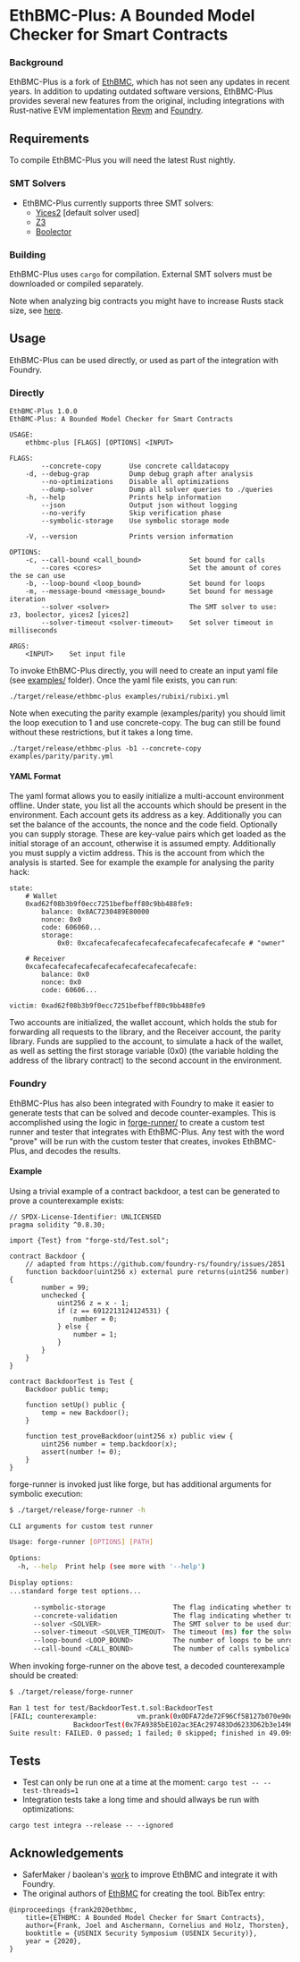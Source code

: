 # EthBMC-Plus: A Bounded Model Checker for Smart Contracts

### Background

EthBMC-Plus is a fork of [EthBMC](https://github.com/RUB-SysSec/EthBMC), which has not seen any updates in recent years. In addition to updating outdated software versions, EthBMC-Plus provides several new features from the original, including integrations with Rust-native EVM implementation [Revm](https://github.com/bluealloy/revm/tree/main) and [Foundry](https://github.com/foundry-rs/foundry).

## Requirements

To compile EthBMC-Plus you will need the latest Rust nightly.

### SMT Solvers

- EthBMC-Plus currently supports three SMT solvers:
    - [Yices2](https://github.com/SRI-CSL/yices2) [default solver used]
	- [Z3](https://github.com/Z3Prover/z3)
	- [Boolector](https://github.com/Boolector/boolector)

### Building

EthBMC-Plus uses `cargo` for compilation. External SMT solvers must be downloaded or compiled separately.

Note when analyzing big contracts you might have to increase Rusts stack size, see [here](https://stackoverflow.com/questions/29937697/how-to-set-the-thread-stack-size-during-compile-time).

## Usage
EthBMC-Plus can be used directly, or used as part of the integration with Foundry.

### Directly
```
EthBMC-Plus 1.0.0
EthBMC-Plus: A Bounded Model Checker for Smart Contracts

USAGE:
    ethbmc-plus [FLAGS] [OPTIONS] <INPUT>

FLAGS:
        --concrete-copy       Use concrete calldatacopy
    -d, --debug-grap          Dump debug graph after analysis
        --no-optimizations    Disable all optimizations
        --dump-solver         Dump all solver queries to ./queries
    -h, --help                Prints help information
        --json                Output json without logging
        --no-verify           Skip verification phase
        --symbolic-storage    Use symbolic storage mode

    -V, --version             Prints version information

OPTIONS:
    -c, --call-bound <call_bound>            Set bound for calls
        --cores <cores>                      Set the amount of cores the se can use
    -b, --loop-bound <loop_bound>            Set bound for loops
    -m, --message-bound <message_bound>      Set bound for message iteration
        --solver <solver>                    The SMT solver to use: z3, boolector, yices2 [yices2]
        --solver-timeout <solver-timeout>    Set solver timeout in milliseconds

ARGS:
    <INPUT>    Set input file
```

To invoke EthBMC-Plus directly, you will need to create an input yaml file (see [examples/](./examples/) folder). Once the yaml file exists, you can run:
```
./target/release/ethbmc-plus examples/rubixi/rubixi.yml
```

Note when executing the parity example (examples/parity) you should limit the loop execution to 1 and use concrete-copy. The bug can still be found without these restrictions, but it takes a long time.

```
./target/release/ethbmc-plus -b1 --concrete-copy examples/parity/parity.yml
```

#### YAML Format 

The yaml format allows you to easily initialize a multi-account environment offline. Under state, you list all the accounts which should be present in the environment. Each account gets its address as a key. Additionally you can set the balance of the accounts, the nonce and the code field. Optionally you can supply storage. These are key-value pairs which get loaded as the initial storage of an account, otherwise it is assumed empty. Additionally you must supply a victim address. This is the account from which the analysis is started. See for example the example for analysing the parity hack:

```
state: 
    # Wallet
    0xad62f08b3b9f0ecc7251befbeff80c9bb488fe9:
        balance: 0x8AC7230489E80000
        nonce: 0x0
        code: 606060...
        storage:
            0x0: 0xcafecafecafecafecafecafecafecafecafecafe # "owner"

    # Receiver
    0xcafecafecafecafecafecafecafecafecafecafe:
        balance: 0x0
        nonce: 0x0
        code: 60606...

victim: 0xad62f08b3b9f0ecc7251befbeff80c9bb488fe9
```

Two accounts are initialized, the wallet account, which holds the stub for forwarding all requests to the library, and the Receiver account, the parity library. Funds are supplied to the account, to simulate a hack of the wallet, as well as setting the first storage variable (0x0) (the variable holding the address of the library contract) to the second account in the environment.

### Foundry

EthBMC-Plus has also been integrated with Foundry to make it easier to generate tests that can be solved and decode counter-examples. This is accomplished using the logic in [forge-runner/](./forge-runner/) to create a custom test runner and tester that integrates with EthBMC-Plus. Any test with the word "prove" will be run with the custom tester that creates, invokes EthBMC-Plus, and decodes the results.

#### Example

Using a trivial example of a contract backdoor, a test can be generated to prove a counterexample exists:

```solidity
// SPDX-License-Identifier: UNLICENSED
pragma solidity ^0.8.30;

import {Test} from "forge-std/Test.sol";

contract Backdoor {
    // adapted from https://github.com/foundry-rs/foundry/issues/2851
    function backdoor(uint256 x) external pure returns(uint256 number) {
        number = 99;
        unchecked {
            uint256 z = x - 1;
            if (z == 6912213124124531) {
                number = 0;
            } else {
                number = 1;
            }
        }
    }
}

contract BackdoorTest is Test {
    Backdoor public temp;

    function setUp() public {
        temp = new Backdoor();
    }

    function test_proveBackdoor(uint256 x) public view {
        uint256 number = temp.backdoor(x);
        assert(number != 0);
    }
}
```

forge-runner is invoked just like forge, but has additional arguments for symbolic execution:

```bash
$ ./target/release/forge-runner -h

CLI arguments for custom test runner

Usage: forge-runner [OPTIONS] [PATH]

Options:
  -h, --help  Print help (see more with '--help')

Display options:
...standard forge test options...

      --symbolic-storage                 The flag indicating whether to assume that default storage values are symbolic
      --concrete-validation              The flag indicating whether to perform concrete counterexample validation
      --solver <SOLVER>                  The SMT solver to be used during symbolic analysis {0: z3, 1: boolector, 2: yices2} [default: 0]
      --solver-timeout <SOLVER_TIMEOUT>  The timeout (ms) for the solver [default: 100000]
      --loop-bound <LOOP_BOUND>          The number of loops to be unrolled in a single execution [default: 5]
      --call-bound <CALL_BOUND>          The number of calls symbolically analyzed in a sequence [default: 1]
```

When invoking forge-runner on the above test, a decoded counterexample should be created:

```bash
$ ./target/release/forge-runner

Ran 1 test for test/BackdoorTest.t.sol:BackdoorTest
[FAIL; counterexample:          vm.prank(0x0DFA72de72F96Cf5B127b070e90d68eC9710797C);
                BackdoorTest(0x7FA9385bE102ac3EAc297483Dd6233D62b3e1496).test_proveBackdoor(6912213124124532);] test_proveBackdoor(uint256) (gas: 0)
Suite result: FAILED. 0 passed; 1 failed; 0 skipped; finished in 49.09s (49.09s CPU time)
```

## Tests

- Test can only be run one at a time at the moment: `cargo test -- --test-threads=1`
- Integration tests take a long time and should allways be run with optimizations:

`cargo test integra --release -- --ignored`

## Acknowledgements

- SaferMaker / baolean's [work](https://hackmd.io/@SaferMaker/EVM-Sym-Test) to improve EthBMC and integrate it with Foundry.
- The original authors of [EthBMC](https://www.usenix.org/system/files/sec20-frank.pdf) for creating the tool. BibTex entry:
```
@inproceedings {frank2020ethbmc,
	title={ETHBMC: A Bounded Model Checker for Smart Contracts},
  	author={Frank, Joel and Aschermann, Cornelius and Holz, Thorsten},
	booktitle = {USENIX Security Symposium (USENIX Security)},
	year = {2020},
}
```
